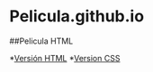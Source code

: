 # Pelicula.github.io
##Pelicula HTML


*[Versión HTML](https://marioglez08.github.io/PeliculaMarioGlez.github.io/VersionHTML_MarioGlez)
*[Version CSS](https://marioglez08.github.io/PeliculaMarioGlez.github.io/VersionCSS_MarioGlez)
